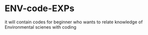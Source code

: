 # ENV-code-EXPs
it will contain codes for beginner who wants to relate knowledge of Environmental scienes with coding
